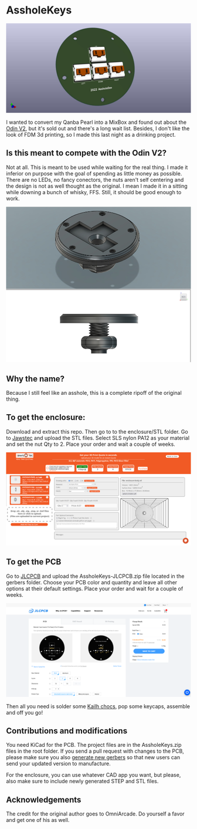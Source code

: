 # AssholeKeys

![PCB Front](images/PCB.jpg)

I wanted to convert my Qanba Pearl into a MixBox and found out about the [Odin V2](https://www.etsy.com/listing/966780358/odin-v2-the-drop-in-fightpad), but it's sold out and there's a long wait list. Besides, I don't like the look of FDM 3d printing, so I made this last night as a drinking project.

## Is this meant to compete with the Odin V2?
Not at all. This is meant to be used while waiting for the real thing. I made it inferior on purpose with the goal of spending as little money as possible. There are no LEDs, no fancy conectors, the nuts aren't self centering and the design is not as well thought as the original. I mean I made it in a sitting while downing a bunch of whisky, FFS. Still, it should be good enough to work.

![](images/enclosure.jpg)

## Why the name?
Because I still feel like an asshole, this is a complete ripoff of the original thing.

## To get the enclosure:

Download and extract this repo. Then go to to the enclosure/STL folder. Go to [Jawstec](https://app.jawstec.com/3d-print-quote/) and upload the STL files. Select SLS nylon PA12 as your material and set the nut Qty to 2. Place your order and wait a couple of weeks.

![JawsTec order](images/JawsTec.png)

## To get the PCB
Go to [JLCPCB](https://cart.jlcpcb.com/quote) and upload the AssholeKeys-JLCPCB.zip file located in the gerbers folder. Choose your PCB color and quantity and leave all other options at their default settings. Place your order and wait for a couple of weeks.

![JLCPCB order](images/JLCPCB.png)

Then all you need is solder some [Kailh chocs](https://www.aliexpress.com/item/4000907409650.html), pop some keycaps, assemble and off you go! 

## Contributions and modifications
You need KiCad for the PCB. The project files are in the AssholeKeys.zip files in the root folder. If you send a pull request with changes to the PCB, please make sure you also [generate new gerbers](https://support.jlcpcb.com/article/194-how-to-generate-gerber-and-drill-files-in-kicad-6) so that new users can send your updated version to manufacture.

For the enclosure, you can use whatever CAD app you want, but please, also make sure to include newly generated STEP and STL files.

## Acknowledgements
The credit for the original author goes to OmniArcade. Do yourself a favor and get one of his as well.